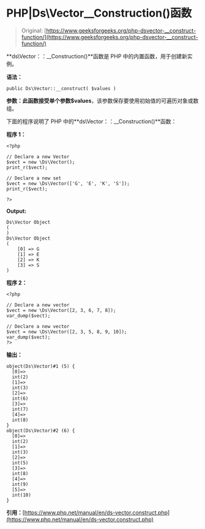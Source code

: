 # PHP|Ds\Vector__Construction()函数

> Original: [https://www.geeksforgeeks.org/php-dsvector-__construct-function/](https://www.geeksforgeeks.org/php-dsvector-__construct-function/)

**ds\Vector：：__Construction()**函数是 PHP 中的内置函数，用于创建新实例。

**语法：**

```
public Ds\Vector::__construct( $values )
```

**参数：**此函数接受单个参数**$values**，该参数保存要使用初始值的可遍历对象或数组。

下面的程序说明了 PHP 中的**ds\Vector：：__Construction()**函数：

**程序 1：**

```
<?php 

// Declare a new Vector
$vect = new \Ds\Vector();
print_r($vect);

// Declare a new set
$vect = new \Ds\Vector(['G', 'E', 'K', 'S']); 
print_r($vect);

?>
```

**Output:**

```
Ds\Vector Object
(
)
Ds\Vector Object
(
    [0] => G
    [1] => E
    [2] => K
    [3] => S
)

```

**程序 2：**

```
<?php 

// Declare a new vector
$vect = new \Ds\Vector([2, 3, 6, 7, 8]); 
var_dump($vect);

// Declare a new vector
$vect = new \Ds\Vector([2, 3, 5, 8, 9, 10]); 
var_dump($vect);
?>
```

**输出：**

```
object(Ds\Vector)#1 (5) {
  [0]=>
  int(2)
  [1]=>
  int(3)
  [2]=>
  int(6)
  [3]=>
  int(7)
  [4]=>
  int(8)
}
object(Ds\Vector)#2 (6) {
  [0]=>
  int(2)
  [1]=>
  int(3)
  [2]=>
  int(5)
  [3]=>
  int(8)
  [4]=>
  int(9)
  [5]=>
  int(10)
}

```

**引用：**[https://www.php.net/manual/en/ds-vector.construct.php](https://www.php.net/manual/en/ds-vector.construct.php)